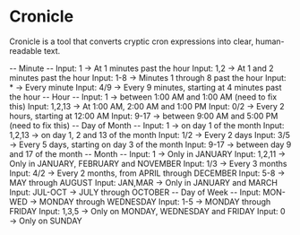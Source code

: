 # Cronicle
Cronicle is a tool that converts cryptic cron expressions into clear, human-readable text.

-- Minute --
Input: 1         → At 1 minutes past the hour
Input: 1,2       → At 1 and 2 minutes past the hour
Input: 1-8       → Minutes 1 through 8 past the hour
Input: *         → Every minute
Input: 4/9       → Every 9 minutes, starting at 4 minutes past the hour
-- Hour --
Input: 1         → between 1:00 AM and 1:00 AM (need to fix this)
Input: 1,2,13    → At 1:00 AM, 2:00 AM and 1:00 PM
Input: 0/2       → Every 2 hours, starting at 12:00 AM
Input: 9-17      → between 9:00 AM and 5:00 PM (need to fix this)
-- Day of Month --
Input: 1         → on day 1 of the month
Input: 1,2,13    → on day 1, 2 and 13 of the month
Input: 1/2       → Every 2 days
Input: 3/5       → Every 5 days, starting on day 3 of the month
Input: 9-17      → between day 9 and 17 of the month
-- Month --
Input: 1         → Only in JANUARY
Input: 1,2,11    → Only in JANUARY, FEBRUARY and NOVEMBER
Input: 1/3       → Every 3 months
Input: 4/2       → Every 2 months, from APRIL through DECEMBER
Input: 5-8       → MAY through AUGUST
Input: JAN,MAR   → Only in JANUARY and MARCH
Input: JUL-OCT   → JULY through OCTOBER
-- Day of Week --
Input: MON-WED   → MONDAY through WEDNESDAY
Input: 1-5       → MONDAY through FRIDAY
Input: 1,3,5     → Only on MONDAY, WEDNESDAY and FRIDAY
Input: 0         → Only on SUNDAY